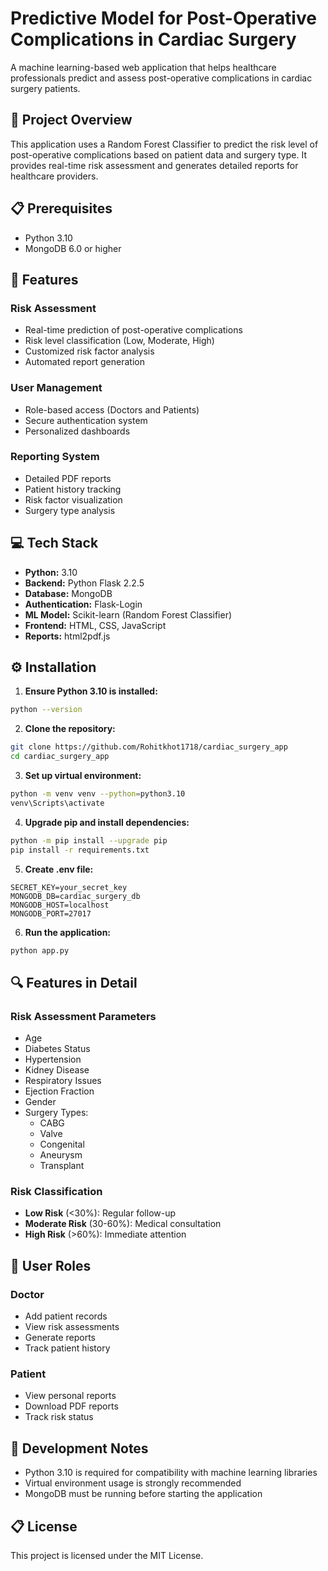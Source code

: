 # Predictive Model for Post-Operative Complications in Cardiac Surgery

A machine learning-based web application that helps healthcare professionals predict and assess post-operative complications in cardiac surgery patients.

## 🏥 Project Overview

This application uses a Random Forest Classifier to predict the risk level of post-operative complications based on patient data and surgery type. It provides real-time risk assessment and generates detailed reports for healthcare providers.

## 📋 Prerequisites

- Python 3.10
- MongoDB 6.0 or higher

## 🚀 Features

### Risk Assessment
- Real-time prediction of post-operative complications
- Risk level classification (Low, Moderate, High)
- Customized risk factor analysis
- Automated report generation

### User Management
- Role-based access (Doctors and Patients)
- Secure authentication system
- Personalized dashboards

### Reporting System
- Detailed PDF reports
- Patient history tracking
- Risk factor visualization
- Surgery type analysis

## 💻 Tech Stack

- **Python:** 3.10
- **Backend:** Python Flask 2.2.5
- **Database:** MongoDB
- **Authentication:** Flask-Login
- **ML Model:** Scikit-learn (Random Forest Classifier)
- **Frontend:** HTML, CSS, JavaScript
- **Reports:** html2pdf.js

## ⚙️ Installation

1. **Ensure Python 3.10 is installed:**
```bash
python --version
```

2. **Clone the repository:**
```bash
git clone https://github.com/Rohitkhot1718/cardiac_surgery_app
cd cardiac_surgery_app
```

3. **Set up virtual environment:**
```bash
python -m venv venv --python=python3.10
venv\Scripts\activate
```

4. **Upgrade pip and install dependencies:**
```bash
python -m pip install --upgrade pip
pip install -r requirements.txt
```

5. **Create .env file:**
```env
SECRET_KEY=your_secret_key
MONGODB_DB=cardiac_surgery_db
MONGODB_HOST=localhost
MONGODB_PORT=27017
```

6. **Run the application:**
```bash
python app.py
```

## 🔍 Features in Detail

### Risk Assessment Parameters
- Age
- Diabetes Status
- Hypertension
- Kidney Disease
- Respiratory Issues
- Ejection Fraction
- Gender
- Surgery Types:
  - CABG
  - Valve
  - Congenital
  - Aneurysm
  - Transplant

### Risk Classification
- **Low Risk** (<30%): Regular follow-up
- **Moderate Risk** (30-60%): Medical consultation
- **High Risk** (>60%): Immediate attention

## 👥 User Roles

### Doctor
- Add patient records
- View risk assessments
- Generate reports
- Track patient history

### Patient
- View personal reports
- Download PDF reports
- Track risk status

## 📝 Development Notes

- Python 3.10 is required for compatibility with machine learning libraries
- Virtual environment usage is strongly recommended
- MongoDB must be running before starting the application


## 📋 License

This project is licensed under the MIT License.
